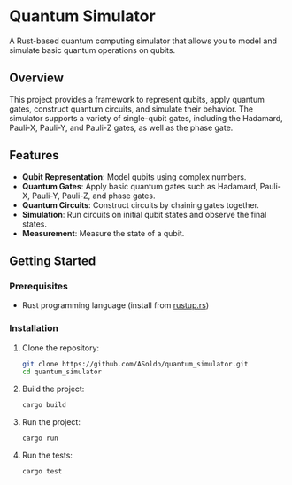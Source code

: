 # Quantum Simulator

A Rust-based quantum computing simulator that allows you to model and simulate basic quantum operations on qubits.

## Overview

This project provides a framework to represent qubits, apply quantum gates, construct quantum circuits, and simulate their behavior. The simulator supports a variety of single-qubit gates, including the Hadamard, Pauli-X, Pauli-Y, and Pauli-Z gates, as well as the phase gate.

## Features

- **Qubit Representation**: Model qubits using complex numbers.
- **Quantum Gates**: Apply basic quantum gates such as Hadamard, Pauli-X, Pauli-Y, Pauli-Z, and phase gates.
- **Quantum Circuits**: Construct circuits by chaining gates together.
- **Simulation**: Run circuits on initial qubit states and observe the final states.
- **Measurement**: Measure the state of a qubit.

## Getting Started

### Prerequisites

- Rust programming language (install from [rustup.rs](https://www.rustup.rs/))

### Installation

1. Clone the repository:
   ```sh
   git clone https://github.com/ASoldo/quantum_simulator.git
   cd quantum_simulator
   ```
2. Build the project:
   ```sh
   cargo build
   ```
3. Run the project:
   ```sh
   cargo run
   ```
4. Run the tests:
   ```sh
   cargo test
   ```
